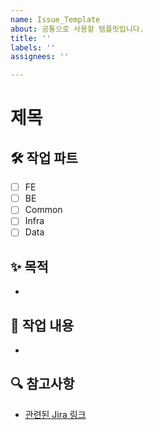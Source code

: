 ```yaml
---
name: Issue_Template
about: 공통으로 사용할 템플릿입니다.
title: ''
labels: ''
assignees: ''

---
```


# 제목

## 🛠 작업 파트
- [ ] FE
- [ ] BE
- [ ] Common
- [ ] Infra
- [ ] Data

## ✨ 목적
-

## 📄 작업 내용
-

## 🔍 참고사항
- [관련된 Jira 링크](링크)
